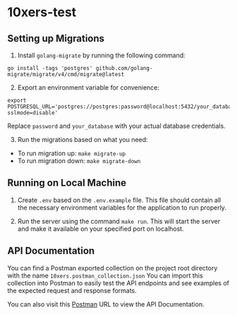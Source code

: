 # 10xers-test
## Setting up Migrations
1. Install `golang-migrate` by running the following command:
```shell
go install -tags 'postgres' github.com/golang-migrate/migrate/v4/cmd/migrate@latest
```

2. Export an environment variable for convenience:
```shell
export POSTGRESQL_URL='postgres://postgres:password@localhost:5432/your_database?sslmode=disable'
```
Replace `password` and `your_database` with your actual database credentials.

3. Run the migrations based on what you need:

- To run migration up: `make migrate-up`
- To run migration down: `make migrate-down`

## Running on Local Machine
1. Create `.env` based on the `.env.example` file. This file should contain all the necessary environment variables for the application to run properly.

<!-- 2. Run the unit tests by executing the command `make test`. This will ensure that all the code is functioning as expected before running the server. -->

2. Run the server using the command `make run`. This will start the server and make it available on your specified port on localhost.

## API Documentation
You can find a Postman exported collection on the project root directory with the name `10xers.postman_collection.json` You can import this collection into Postman to easily test the API endpoints and see examples of the expected request and response formats.

You can also visit this [Postman](https://documenter.getpostman.com/view/24874313/2sA3BuVTtX) URL to view the API Documentation.

<!-- 
### Install Migrate
```shell
go install -tags 'postgres' github.com/golang-migrate/migrate/v4/cmd/migrate@latest
```

### Setup Alias
```shell
alias air='~/go/bin/air' // or use "go run main.go"       
alias migrate='~/go/bin/migrate'
```

### Create Migration
```shell
migrate create -ext sql -dir db/migration table_name
```

### up migration
```shell
migrate -database "postgres://postgres:postgres@localhost:5432/10xers?sslmode=disable" -path db/migration up
```

### down migration
```bash
migrate -database "postgres://postgres:postgres@localhost:5432/10xers?sslmode=disable" -path db/migration down
```

postman docs: https://documenter.getpostman.com/view/24874313/2sA3BuVTtX -->